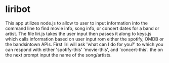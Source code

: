 # liribot
This app utilizes node.js to allow to user to input information into the command line to find movie info, song info, or concert dates for a
band or artist. The file liri.js takes the user input then passes it along to keys.js which calls information based on user input rom either
the spotify, OMDB or the bandsintown APIs. First liri will ask 'what can I do for you?' to which you can respond with either 'spotify-this'
'movie-this', and 'concert-this'. the on the next prompt input the name of the song/artists.
